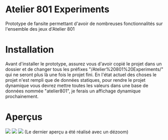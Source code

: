 # Atelier 801 Experiments
Prototype de fansite permettant d'avoir de nombreuses fonctionnalités sur l'ensemble des jeux d'Atelier 801

# Installation
Avant d'installer le prototype, assurez vous d'avoir copié le projet dans un dossier et de changer tous les préfixes "/Atelier%20801%20Experiments/" qui ne seront plus là une fois le projet fini.
En l'état actuel des choses le projet n'est rempli que de données statiques, pour rendre le projet dynamique vous devrez mettre toutes les valeurs dans une base de données nommée "atelier801", je ferais un affichage dynamique prochainement.

# Aperçus
![](http://i.imgur.com/qGGC6om.png)
![](http://i.imgur.com/dFTvotH.png)
![](http://i.imgur.com/7rytpDd.png)
(Le dernier aperçu a été réalisé avec un dézoom)

